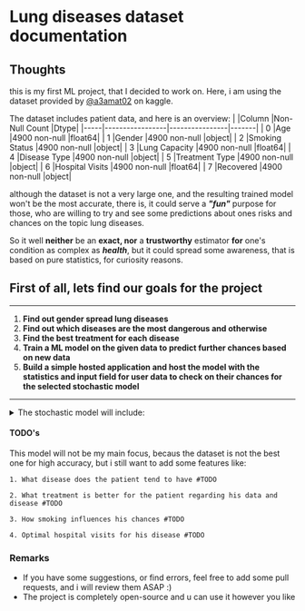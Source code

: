 # Lung diseases dataset documentation

## Thoughts
this is my first ML project, that I decided to work on. Here, i am using the dataset provided by [@a3amat02](https://www.kaggle.com/a3amat02) on kaggle. 

The dataset includes patient data, and here is an overview:
|     |Column           |Non-Null Count  |Dtype|
|-----|-----------------|----------------|-------|
| 0   |Age              |4900 non-null   |float64|
| 1   |Gender           |4900 non-null   |object|
| 2   |Smoking Status   |4900 non-null   |object|
| 3   |Lung Capacity    |4900 non-null   |float64|
| 4   |Disease Type     |4900 non-null   |object|
| 5   |Treatment Type   |4900 non-null   |object|
| 6   |Hospital Visits  |4900 non-null   |float64|
| 7   |Recovered        |4900 non-null   |object|

although the dataset is not a very large one, and the resulting trained model won't be the most accurate, there is, it could serve a **_"fun"_** purpose for those, who are willing to try and see some predictions about ones risks and chances on the topic lung diseases.

So it well **neither** be an **exact, nor** a **trustworthy** estimator **for** one's condition as complex as **_health_**, but it could spread some awareness, that is based on pure statistics, for curiosity reasons.

## First of all, lets find our goals for the project

---

1.  **Find out gender spread lung diseases**
1. **Find out which diseases are the most dangerous and otherwise**
1.  **Find the best treatment for each disease**
1.  **Train a ML model on the given data to predict further chances based on new data**
1.  **Build a simple hosted application and host the model with the statistics and input field for user data to check on their chances for the selected stochastic model**

---

<details>
    <summary>The stochastic model will include:</summary>
   
    1. What disease does the patient tend to have #TODO

    2. Chances to survive the disease (done)
    
    3. What treatment is better for the patient regarding his data and disease #TODO
    
    4. How smoking influences his chances #TODO
    
    5. Optimal hospital visits for his disease #TODO

</details>



#### TODO's
This model will not be my main focus, becaus the dataset is not the best one for high accuracy, but i still want to add some features like:

    1. What disease does the patient tend to have #TODO
    
    2. What treatment is better for the patient regarding his data and disease #TODO
    
    3. How smoking influences his chances #TODO
    
    4. Optimal hospital visits for his disease #TODO

### Remarks
 - If you have some suggestions, or find errors, feel free to add some pull requests, and i will review them ASAP :)
 - The project is completely open-source and u can use it however you like
